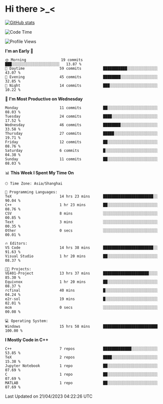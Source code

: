 # Hi there \>_<

[![GitHub stats](https://github-readme-stats.vercel.app/api?username=ARessegetesStery&show_icons=true&theme=transparent)](https://github.com/anuraghazra/github-readme-stats)

<!--START_SECTION:waka-->
![Code Time](http://img.shields.io/badge/Code%20Time-57%20hrs%2034%20mins-blue)

![Profile Views](http://img.shields.io/badge/Profile%20Views-5-blue)

**I'm an Early 🐤** 

```text
🌞 Morning                19 commits          ███░░░░░░░░░░░░░░░░░░░░░░   13.87 % 
🌆 Daytime                59 commits          ███████████░░░░░░░░░░░░░░   43.07 % 
🌃 Evening                45 commits          ████████░░░░░░░░░░░░░░░░░   32.85 % 
🌙 Night                  14 commits          ███░░░░░░░░░░░░░░░░░░░░░░   10.22 % 
```
📅 **I'm Most Productive on Wednesday** 

```text
Monday                   11 commits          ██░░░░░░░░░░░░░░░░░░░░░░░   08.03 % 
Tuesday                  24 commits          ████░░░░░░░░░░░░░░░░░░░░░   17.52 % 
Wednesday                46 commits          ████████░░░░░░░░░░░░░░░░░   33.58 % 
Thursday                 27 commits          █████░░░░░░░░░░░░░░░░░░░░   19.71 % 
Friday                   12 commits          ██░░░░░░░░░░░░░░░░░░░░░░░   08.76 % 
Saturday                 6 commits           █░░░░░░░░░░░░░░░░░░░░░░░░   04.38 % 
Sunday                   11 commits          ██░░░░░░░░░░░░░░░░░░░░░░░   08.03 % 
```


📊 **This Week I Spent My Time On** 

```text
🕑︎ Time Zone: Asia/Shanghai

💬 Programming Languages: 
TeX                      14 hrs 23 mins      ███████████████████████░░   90.04 % 
C++                      1 hr 23 mins        ██░░░░░░░░░░░░░░░░░░░░░░░   08.76 % 
CSV                      8 mins              ░░░░░░░░░░░░░░░░░░░░░░░░░   00.85 % 
Text                     3 mins              ░░░░░░░░░░░░░░░░░░░░░░░░░   00.35 % 
Other                    0 secs              ░░░░░░░░░░░░░░░░░░░░░░░░░   00.01 % 

🔥 Editors: 
VS Code                  14 hrs 38 mins      ███████████████████████░░   91.63 % 
Visual Studio            1 hr 20 mins        ██░░░░░░░░░░░░░░░░░░░░░░░   08.37 % 

🐱‍💻 Projects: 
VE401-Project            13 hrs 37 mins      █████████████████████░░░░   85.30 % 
Equivnox                 1 hr 20 mins        ██░░░░░░░░░░░░░░░░░░░░░░░   08.37 % 
rcfinal                  40 mins             █░░░░░░░░░░░░░░░░░░░░░░░░   04.24 % 
e2r-sol                  19 mins             █░░░░░░░░░░░░░░░░░░░░░░░░   02.01 % 
mcm                      0 secs              ░░░░░░░░░░░░░░░░░░░░░░░░░   00.08 % 

💻 Operating System: 
Windows                  15 hrs 58 mins      █████████████████████████   100.00 % 
```

**I Mostly Code in C++** 

```text
C++                      7 repos             █████████████░░░░░░░░░░░░   53.85 % 
TeX                      2 repos             ████░░░░░░░░░░░░░░░░░░░░░   15.38 % 
Jupyter Notebook         1 repo              ██░░░░░░░░░░░░░░░░░░░░░░░   07.69 % 
C                        1 repo              ██░░░░░░░░░░░░░░░░░░░░░░░   07.69 % 
MATLAB                   1 repo              ██░░░░░░░░░░░░░░░░░░░░░░░   07.69 % 
```




 Last Updated on 21/04/2023 04:22:26 UTC
<!--END_SECTION:waka-->
